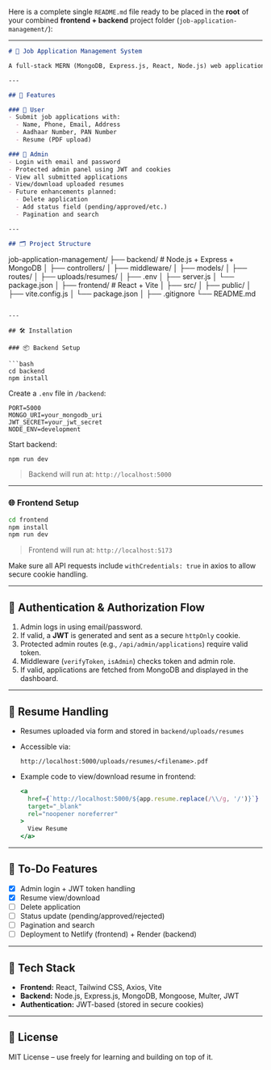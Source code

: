 Here is a complete single `README.md` file ready to be placed in the **root** of your combined **frontend + backend** project folder (`job-application-management/`):

---

```markdown
# 📝 Job Application Management System

A full-stack MERN (MongoDB, Express.js, React, Node.js) web application that allows users to submit job applications and provides an admin panel to view, manage, and download applications securely.

---

## 🚀 Features

### 👥 User
- Submit job applications with:
  - Name, Phone, Email, Address
  - Aadhaar Number, PAN Number
  - Resume (PDF upload)

### 🔐 Admin
- Login with email and password
- Protected admin panel using JWT and cookies
- View all submitted applications
- View/download uploaded resumes
- Future enhancements planned:
  - Delete application
  - Add status field (pending/approved/etc.)
  - Pagination and search

---

## 🗂 Project Structure

```
job-application-management/
├── backend/             # Node.js + Express + MongoDB
│   ├── controllers/
│   ├── middleware/
│   ├── models/
│   ├── routes/
│   ├── uploads/resumes/
│   ├── .env
│   ├── server.js
│   └── package.json
│
├── frontend/            # React + Vite
│   ├── src/
│   ├── public/
│   ├── vite.config.js
│   └── package.json
│
├── .gitignore
└── README.md
```

---

## 🛠 Installation

### 📦 Backend Setup

```bash
cd backend
npm install
```

Create a `.env` file in `/backend`:

```
PORT=5000
MONGO_URI=your_mongodb_uri
JWT_SECRET=your_jwt_secret
NODE_ENV=development
```

Start backend:

```bash
npm run dev
```

> Backend will run at: `http://localhost:5000`

---

### 🌐 Frontend Setup

```bash
cd frontend
npm install
npm run dev
```

> Frontend will run at: `http://localhost:5173`

Make sure all API requests include `withCredentials: true` in axios to allow secure cookie handling.

---

## 🔐 Authentication & Authorization Flow

1. Admin logs in using email/password.
2. If valid, a **JWT** is generated and sent as a secure `httpOnly` cookie.
3. Protected admin routes (e.g., `/api/admin/applications`) require valid token.
4. Middleware (`verifyToken`, `isAdmin`) checks token and admin role.
5. If valid, applications are fetched from MongoDB and displayed in the dashboard.

---

## 📄 Resume Handling

- Resumes uploaded via form and stored in `backend/uploads/resumes`
- Accessible via:
  ```
  http://localhost:5000/uploads/resumes/<filename>.pdf
  ```

- Example code to view/download resume in frontend:
  ```jsx
  <a
    href={`http://localhost:5000/${app.resume.replace(/\\/g, '/')}`}
    target="_blank"
    rel="noopener noreferrer"
  >
    View Resume
  </a>
  ```

---

## 📌 To-Do Features

- [x] Admin login + JWT token handling
- [x] Resume view/download
- [ ] Delete application
- [ ] Status update (pending/approved/rejected)
- [ ] Pagination and search
- [ ] Deployment to Netlify (frontend) + Render (backend)

---

## 🧠 Tech Stack

- **Frontend:** React, Tailwind CSS, Axios, Vite
- **Backend:** Node.js, Express.js, MongoDB, Mongoose, Multer, JWT
- **Authentication:** JWT-based (stored in secure cookies)

---

## 🧾 License

MIT License – use freely for learning and building on top of it.

